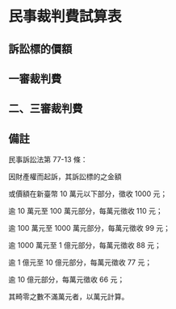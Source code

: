 # 民事裁判費試算表
## 訴訟標的價額
## 一審裁判費
## 二、三審裁判費
## 備註

民事訴訟法第 77-13 條：

因財產權而起訴，其訴訟標的之金額

或價額在新臺幣 10 萬元以下部分，徵收 1000 元；

逾 10   萬元至 100  萬元部分，每萬元徵收 110 元；

逾 100  萬元至 1000 萬元部分，每萬元徵收 99 元；

逾 1000 萬元至 1 億元部分，每萬元徵收 88 元；

逾 1  億元至 10 億元部分，每萬元徵收 77 元；

逾 10 億元部分，每萬元徵收 66 元；

其畸零之數不滿萬元者，以萬元計算。
